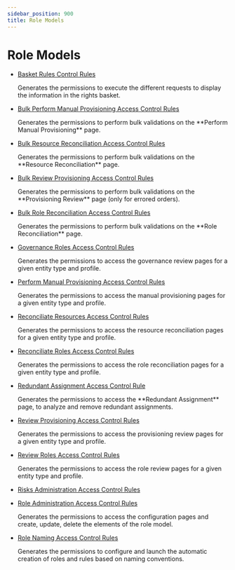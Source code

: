 ```yaml
---
sidebar_position: 900
title: Role Models
---
```


# Role Models

* [Basket Rules Control Rules](basketrulescontrolrules/index "Basket Rules Control Rules")

  Generates the permissions to execute the different requests to display the information in the rights basket.
* [Bulk Perform Manual Provisioning Access Control Rules](bulkperformmanualprovisioningaccesscontrolrules/index "Bulk Perform Manual Provisioning Access Control Rules")

  Generates the permissions to perform bulk validations on the \*\*Perform Manual Provisioning\*\* page.
* [Bulk Resource Reconciliation Access Control Rules](bulkresourcereconciliationaccesscontrolrules/index "Bulk Resource Reconciliation Access Control Rules")

  Generates the permissions to perform bulk validations on the \*\*Resource Reconciliation\*\* page.
* [Bulk Review Provisioning Access Control Rules](bulkreviewprovisioningaccesscontrolrules/index "Bulk Review Provisioning Access Control Rules")

  Generates the permissions to perform bulk validations on the \*\*Provisioning Review\*\* page (only for errored orders).
* [Bulk Role Reconciliation Access Control Rules](bulkrolereconciliationaccesscontrolrules/index "Bulk Role Reconciliation Access Control Rules")

  Generates the permissions to perform bulk validations on the \*\*Role Reconciliation\*\* page.
* [Governance Roles Access Control Rules](governancerolesaccesscontrolrules/index "Governance Roles Access Control Rules")

  Generates the permissions to access the governance review pages for a given entity type and profile.
* [Perform Manual Provisioning Access Control Rules](performmanualprovisioningaccesscontrolrules/index "PerformManualProvisioningAccessControlRules")

  Generates the permissions to access the manual provisioning pages for a given entity type and profile.
* [Reconciliate Resources Access Control Rules](reconciliateresourcesaccesscontrolrules/index "Reconciliate Resources Access Control Rules")

  Generates the permissions to access the resource reconciliation pages for a given entity type and profile.
* [Reconciliate Roles Access Control Rules](reconciliaterolesaccesscontrolrules/index "Reconciliate Roles Access Control Rules")

  Generates the permissions to access the role reconciliation pages for a given entity type and profile.
* [Redundant Assignment Access Control Rule](redundantassignmentaccesscontrolrule/index "Redundant Assignment Access Control Rule")

  Generates the permissions to access the \*\*Redundant Assignment\*\* page, to analyze and remove redundant assignments.
* [Review Provisioning Access Control Rules](reviewprovisioningaccesscontrolrules/index "Review Provisioning Access Control Rules")

  Generates the permissions to access the provisioning review pages for a given entity type and profile.
* [Review Roles Access Control Rules](reviewrolesaccesscontrolrules/index "Review Roles Access Control Rules")

  Generates the permissions to access the role review pages for a given entity type and profile.
* [Risks Administration Access Control Rules](risksadministrationaccesscontrolrules/index "Risks Administration Access Control Rules")
* [Role Administration Access Control Rules](roleadministrationaccesscontrolrules/index "Role Administration Access Control Rules")

  Generates the permissions to access the configuration pages and create, update, delete the elements of the role model.
* [Role Naming Access Control Rules](rolenamingaccesscontrolrules/index "RoleNamingAccessControlRules")

  Generates the permissions to configure and launch the automatic creation of roles and rules based on naming conventions.